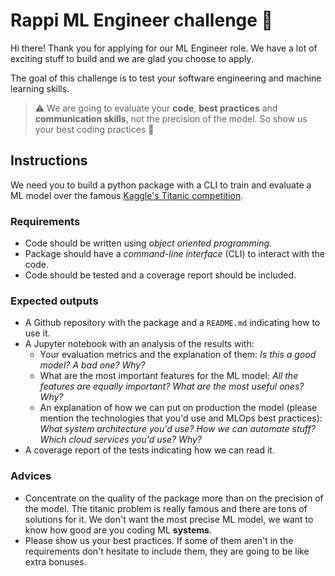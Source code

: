 # Rappi ML Engineer challenge 💪

Hi there! Thank you for applying for our ML Engineer role. We have a lot of exciting stuff to build and we are glad you choose to apply.

The goal of this challenge is to test your software engineering and machine learning skills.

> ⚠️ We are going to evaluate your **code**, **best practices** and **communication skills**, not the precision of the model. So show us your best coding practices 🙌

## Instructions

We need you to build a python package with a CLI to train and evaluate a ML model over the famous [Kaggle's Titanic competition](https://www.kaggle.com/competitions/titanic/overview).

### Requirements

- Code should be written using _object oriented programming_.
- Package should have a _command-line interface_ (CLI) to interact with the code.
- Code should be tested and a coverage report should be included.

### Expected outputs

- A Github repository with the package and a `README.md` indicating how to use it.
- A Jupyter notebook with an analysis of the results with:
  - Your evaluation metrics and the explanation of them: _Is this a good model? A bad one? Why?_
  - What are the most important features for the ML model: _All the features are equally important? What are the most useful ones? Why?_
  - An explanation of how we can put on production the model (please mention the technologies that you'd use and MLOps best practices): _What system architecture you'd use? How we can automate stuff? Which cloud services you'd use? Why?_
- A coverage report of the tests indicating how we can read it.

### Advices

- Concentrate on the quality of the package more than on the precision of the model. The titanic problem is really famous and there are tons of solutions for it. We don't want the most precise ML model, we want to know how good are you coding ML **systems**.
- Please show us your best practices. If some of them aren't in the requirements don't hesitate to include them, they are going to be like extra bonuses.